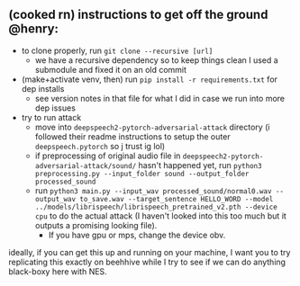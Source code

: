 ## (cooked rn) instructions to get off the ground @henry:

- to clone properly, run `git clone --recursive [url]` 
    - we have a recursive dependency so to keep things clean I used a submodule and fixed it on an old commit
- (make+activate venv, then) run `pip install -r requirements.txt` for dep installs
    - see version notes in that file for what I did in case we run into more dep issues
- try to run attack
    - move into `deepspeech2-pytorch-adversarial-attack` directory (i followed their readme instructions to setup the outer `deepspeech.pytorch` so j trust ig lol)
    - if preprocessing of original audio file in `deepspeech2-pytorch-adversarial-attack/sound/` hasn't happened yet, run `python3 preprocessing.py --input_folder sound --output_folder processed_sound`
    - run `python3 main.py --input_wav processed_sound/normal0.wav --output_wav to_save.wav --target_sentence HELLO_WORD --model ../models/librispeech/librispeech_pretrained_v2.pth --device cpu` to do the actual attack (I haven't looked into this too much but it outputs a promising looking file). 
        - If you have gpu or mps, change the device obv.

ideally, if you can get this up and running on your machine, I want you to try replicating this exactly on beehhive while I try to see if we can do anything black-boxy here with NES.

